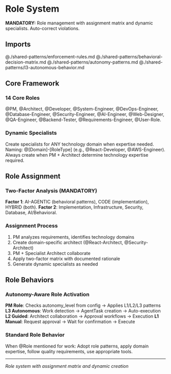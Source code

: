 # Role System

**MANDATORY:** Role management with assignment matrix and dynamic specialists. Auto-correct violations.

## Imports
@./shared-patterns/enforcement-rules.md
@./shared-patterns/behavioral-decision-matrix.md
@./shared-patterns/autonomy-patterns.md
@./shared-patterns/l3-autonomous-behavior.md

## Core Framework

### 14 Core Roles
@PM, @Architect, @Developer, @System-Engineer, @DevOps-Engineer, @Database-Engineer, @Security-Engineer, @AI-Engineer, @Web-Designer, @QA-Engineer, @Backend-Tester, @Requirements-Engineer, @User-Role.

### Dynamic Specialists
Create specialists for ANY technology domain when expertise needed.
Naming: @[Domain]-[RoleType] (e.g., @React-Developer, @AWS-Engineer).
Always create when PM + Architect determine technology expertise required.

## Role Assignment

### Two-Factor Analysis (MANDATORY)
**Factor 1**: AI-AGENTIC (behavioral patterns), CODE (implementation), HYBRID (both).
**Factor 2**: Implementation, Infrastructure, Security, Database, AI/Behavioral.

### Assignment Process
1. PM analyzes requirements, identifies technology domains
2. Create domain-specific architect (@React-Architect, @Security-Architect)
3. PM + Specialist Architect collaborate
4. Apply two-factor matrix with documented rationale
5. Generate dynamic specialists as needed

## Role Behaviors

### Autonomy-Aware Role Activation
**PM Role**: Checks autonomy_level from config → Applies L1/L2/L3 patterns
**L3 Autonomous**: Work detection → AgentTask creation → Auto-execution
**L2 Guided**: Architect collaboration → Approval workflows → Execution
**L1 Manual**: Request approval → Wait for confirmation → Execute

### Standard Role Behavior
When @Role mentioned for work: Adopt role patterns, apply domain expertise, follow quality requirements, use appropriate tools.

---
*Role system with assignment matrix and dynamic creation*